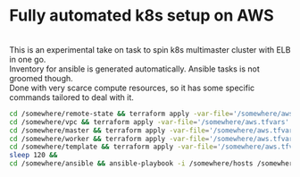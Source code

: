 # Fully automated k8s setup on AWS
<br>
This is an experimental take on task to spin k8s multimaster cluster with ELB in one go. <br>
Inventory for ansible is generated automatically. Ansible tasks is not groomed though. <br>
Done with very scarce compute resources, so it has some specific commands tailored to deal with it.<br>

```bash
cd /somewhere/remote-state && terraform apply -var-file='/somewhere/aws.tfvars' -auto-approve &&
cd /somewhere/vpc && terraform apply -var-file='/somewhere/aws.tfvars' -auto-approve &&
cd /somewhere/master && terraform apply -var-file='/somewhere/aws.tfvars' -auto-approve && 
cd /somewhere/worker && terraform apply -var-file='/somewhere/aws.tfvars' -auto-approve && 
cd /somewhere/template && terraform apply -var-file='/somewhere/aws.tfvars' -auto-approve && 
sleep 120 && 
cd /somewhere/ansible && ansible-playbook -i /somewhere/hosts /somewhere/ansible/docker.yml /somewhere/ansible/kubernetes-bins.yml /somewhere/ansible/kubernetes-masters-bootstrap.yml /somewhere/ansible/kubernetes-workers-join.yml
```
